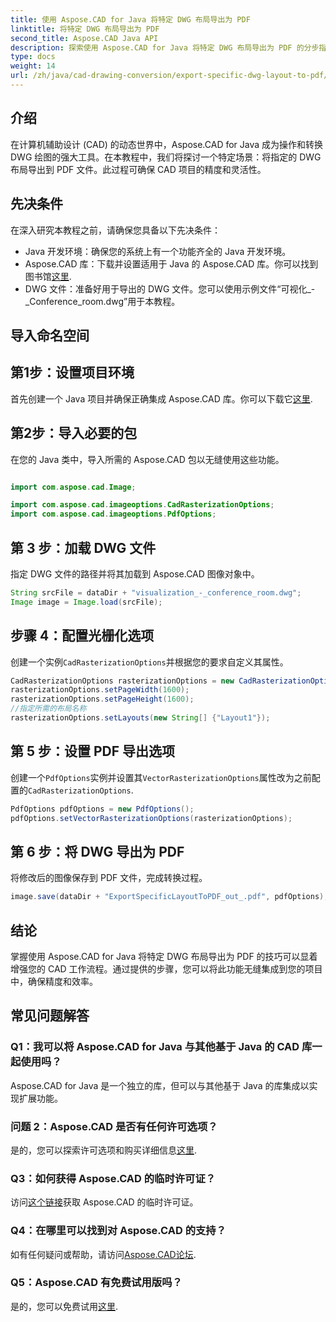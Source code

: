 ```yaml
---
title: 使用 Aspose.CAD for Java 将特定 DWG 布局导出为 PDF
linktitle: 将特定 DWG 布局导出为 PDF
second_title: Aspose.CAD Java API
description: 探索使用 Aspose.CAD for Java 将特定 DWG 布局导出为 PDF 的分步指南。轻松优化您的 CAD 工作流程。
type: docs
weight: 14
url: /zh/java/cad-drawing-conversion/export-specific-dwg-layout-to-pdf/
---
```

## 介绍

在计算机辅助设计 (CAD) 的动态世界中，Aspose.CAD for Java 成为操作和转换 DWG 绘图的强大工具。在本教程中，我们将探讨一个特定场景：将指定的 DWG 布局导出到 PDF 文件。此过程可确保 CAD 项目的精度和灵活性。

## 先决条件

在深入研究本教程之前，请确保您具备以下先决条件：

- Java 开发环境：确保您的系统上有一个功能齐全的 Java 开发环境。
-  Aspose.CAD 库：下载并设置适用于 Java 的 Aspose.CAD 库。你可以找到图书馆[这里](https://releases.aspose.com/cad/java/).
- DWG 文件：准备好用于导出的 DWG 文件。您可以使用示例文件“可视化_-_Conference_room.dwg”用于本教程。

## 导入命名空间

## 第1步：设置项目环境

首先创建一个 Java 项目并确保正确集成 Aspose.CAD 库。你可以下载它[这里](https://releases.aspose.com/cad/java/).

## 第2步：导入必要的包

在您的 Java 类中，导入所需的 Aspose.CAD 包以无缝使用这些功能。

```java

import com.aspose.cad.Image;

import com.aspose.cad.imageoptions.CadRasterizationOptions;
import com.aspose.cad.imageoptions.PdfOptions;
```

## 第 3 步：加载 DWG 文件

指定 DWG 文件的路径并将其加载到 Aspose.CAD 图像对象中。

```java
String srcFile = dataDir + "visualization_-_conference_room.dwg";
Image image = Image.load(srcFile);
```

## 步骤 4：配置光栅化选项

创建一个实例`CadRasterizationOptions`并根据您的要求自定义其属性。

```java
CadRasterizationOptions rasterizationOptions = new CadRasterizationOptions();
rasterizationOptions.setPageWidth(1600);
rasterizationOptions.setPageHeight(1600);
//指定所需的布局名称
rasterizationOptions.setLayouts(new String[] {"Layout1"});
```

## 第 5 步：设置 PDF 导出选项

创建一个`PdfOptions`实例并设置其`VectorRasterizationOptions`属性改为之前配置的`CadRasterizationOptions`.

```java
PdfOptions pdfOptions = new PdfOptions();
pdfOptions.setVectorRasterizationOptions(rasterizationOptions);
```

## 第 6 步：将 DWG 导出为 PDF

将修改后的图像保存到 PDF 文件，完成转换过程。

```java
image.save(dataDir + "ExportSpecificLayoutToPDF_out_.pdf", pdfOptions);
```

## 结论

掌握使用 Aspose.CAD for Java 将特定 DWG 布局导出为 PDF 的技巧可以显着增强您的 CAD 工作流程。通过提供的步骤，您可以将此功能无缝集成到您的项目中，确保精度和效率。

## 常见问题解答

### Q1：我可以将 Aspose.CAD for Java 与其他基于 Java 的 CAD 库一起使用吗？

Aspose.CAD for Java 是一个独立的库，但可以与其他基于 Java 的库集成以实现扩展功能。

### 问题 2：Aspose.CAD 是否有任何许可选项？

是的，您可以探索许可选项和购买详细信息[这里](https://purchase.aspose.com/buy).

### Q3：如何获得 Aspose.CAD 的临时许可证？

访问[这个链接](https://purchase.aspose.com/temporary-license/)获取 Aspose.CAD 的临时许可证。

### Q4：在哪里可以找到对 Aspose.CAD 的支持？

如有任何疑问或帮助，请访问[Aspose.CAD论坛](https://forum.aspose.com/c/cad/19).

### Q5：Aspose.CAD 有免费试用版吗？

是的，您可以免费试用[这里](https://releases.aspose.com/).
